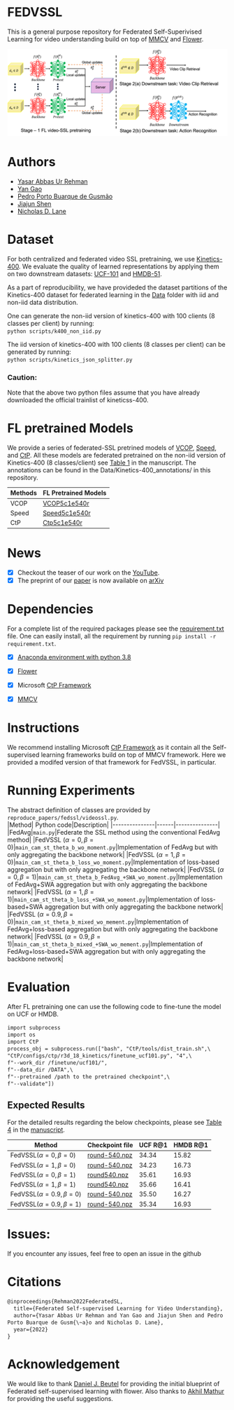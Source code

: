 # FEDVSSL
This is a general purpose repository for Federated Self-Superivised Learning for video understanding build on top of [MMCV](https://mmcv.readthedocs.io/en/latest/) and [Flower](https://flower.dev/).
<p align="center">
<img src="https://github.com/yasar-rehman/FEDVSSL/blob/master/FVSSL.png"/>
 </p>

 

# Authors
- [Yasar Abbas Ur Rehman](https://yasar-rehman.github.io/yasar/) <br>
- [Yan Gao](https://www.cst.cam.ac.uk/people/yg381)
- [Pedro Porto Buarque de Gusmão](https://www.linkedin.com/in/pedropgusmao/?originalSubdomain=uk) <br>
- [Jiajun Shen](https://www.linkedin.com/in/jiajunshen/) <br>
- [Nicholas D. Lane](http://niclane.org/) <br>

# Dataset
For both centralized and federated video SSL pretraining, we use [Kinetics-400](https://www.deepmind.com/open-source/kinetics). We evaluate the quality of learned representations by applying them on two downstream datasets: [UCF-101](https://www.crcv.ucf.edu/data/UCF101.php) and [HMDB-51](https://serre-lab.clps.brown.edu/resource/hmdb-a-large-human-motion-database/).

As a part of reproducibility, we have provideded the dataset partitions of the Kinetics-400 dataset for federated learning in the [Data](https://github.com/yasar-rehman/FEDVSSL/tree/master/DATA) folder with iid and non-iid data distribution. 

One can generate the non-iid version of kinetics-400 with 100 clients (8 classes per client) by running: <br>
````python scripts/k400_non_iid.py```` <br>

The iid version of kinetics-400 with 100 clients (8 classes per client) can be generated by running: <br> 
````python scripts/kinetics_json_splitter.py```` <br> 

 ### Caution: 
 Note that the above two python files assume that you have already downloaded the official trainlist of kineticss-400. 


# FL pretrained Models
We provide a series of federated-SSL pretrined models of [VCOP](https://openaccess.thecvf.com/content_CVPR_2019/papers/Xu_Self-Supervised_Spatiotemporal_Learning_via_Video_Clip_Order_Prediction_CVPR_2019_paper.pdf), [Speed](https://arxiv.org/pdf/2004.06130.pdf), and [CtP](https://openaccess.thecvf.com/content/CVPR2021/papers/Wang_Unsupervised_Visual_Representation_Learning_by_Tracking_Patches_in_Video_CVPR_2021_paper.pdf). All these models are federated pretrained on the non-iid version of Kinetics-400 (8 classes/client) see [Table 1](https://arxiv.org/pdf/2207.01975.pdf) in the manuscript. The annotations can be found in the Data/Kinetics-400_annotations/ in this repository.


|Methods|FL Pretrained Models|
|-------|--------|
|VCOP|[VCOP5c1e540r](https://drive.google.com/file/d/1skgg18I90uTkIjA8HxD_en-CjaFMRYrr/view?usp=sharing)|
|Speed|[Speed5c1e540r](https://drive.google.com/file/d/1TpTd8ycFoBBnH2PCscwVVE0F2gWK41X9/view?usp=sharing)|
|CtP|[Ctp5c1e540r](https://drive.google.com/file/d/14v-r9P9d08HZOSk5YD2a1Gv5lsT9HflS/view?usp=sharing)|


# News
- [x] Checkout the teaser of our work on the [YouTube](https://www.youtube.com/watch?v=ZLqst0lVte8&list=PLNG4feLHqCWni5zfOBaZNtaPlCce0OnJ6&index=8).
- [x] The preprint of our [paper](https://arxiv.org/abs/2207.01975) is now available on [arXiv](https://arxiv.org/abs/2207.01975)

# Dependencies
For a complete list of the required packages please see the [requirement.txt](https://github.com/yasar-rehman/FEDVSSL/blob/master/requirement.txt) file. One can easily install, all the requirement by running ````pip install -r requirement.txt````.

- [x] [Anaconda environment with python 3.8](https://docs.conda.io/projects/conda/en/4.6.0/_downloads/52a95608c49671267e40c689e0bc00ca/conda-cheatsheet.pdf) 
- [x] [Flower](https://flower.dev/) <br>
- [x] Microsoft [CtP Framework](https://github.com/microsoft/CtP)
- [x] [MMCV](https://mmcv.readthedocs.io/en/latest/)

  
# Instructions
We recommend installing Microsoft [CtP Framework](https://github.com/microsoft/CtP) as it contain all the Self-supervised learning frameworks build on top of MMCV framework. Here we provided a modifed version of that framework for FedVSSL, in particular.
# Running Experiments
The abstract definition of classes are provided by ````reproduce_papers/fedssl/videossl.py````. <br>
|Method| Python code|Description|
|---------------|------|---------------|
|FedAvg|````main.py````|Federate the SSL method using the conventional FedAvg method|
|FedVSSL $(\alpha=0, \beta=0)$|````main_cam_st_theta_b_wo_moment.py````|Implementation of FedAvg but with only aggregating the backbone network|
|FedVSSL $(\alpha=1, \beta=0)$|````main_cam_st_theta_b_loss_wo_moment.py````|Implementation of loss-based aggregation but with only aggregating the backbone network|
|FedVSSL $(\alpha=0, \beta=1)$|````main_cam_st_theta_b_FedAvg_+SWA_wo_moment.py````|Implementation of FedAvg+SWA aggregation but with only aggregating the backbone network|
|FedVSSL $(\alpha=1, \beta=1)$|````main_cam_st_theta_b_loss_+SWA_wo_moment.py````|Implementation of loss-based+SWA aggregation but with only aggregating the backbone network|
|FedVSSL $(\alpha=0.9, \beta=0)$|````main_cam_st_theta_b_mixed_wo_mement.py````|Implementation of FedAvg+loss-based aggregation but with only aggregating the backbone network|
|FedVSSL $(\alpha=0.9, \beta=1)$|````main_cam_st_theta_b_mixed_+SWA_wo_mement.py````|Implementation of FedAvg+loss-based+SWA aggregation but with only aggregating the backbone network|

# Evaluation
After FL pretraining one can use the following code to fine-tune the model on UCF or HMDB.

````
import subprocess
import os
import CtP 
process_obj = subprocess.run(["bash", "CtP/tools/dist_train.sh",\
"CtP/configs/ctp/r3d_18_kinetics/finetune_ucf101.py", "4",\
f"--work_dir /finetune/ucf101/",
f"--data_dir /DATA",\
f"--pretrained /path to the pretrained checkpoint",\
f"--validate"])
````

## Expected Results
For the detailed results regarding the below checkpoints, please see [Table 4](https://arxiv.org/pdf/2207.01975.pdf) in the [manuscript](https://arxiv.org/pdf/2207.01975.pdf).

| Method  | Checkpoint file | UCF R@1 | HMDB R@1|
|---------|-----------------|---------|---------|
|FedVSSL$(\alpha=0, \beta=0)$ |[round-540.npz](https://drive.google.com/file/d/15EEIQay5FRBMloEzt1SQ8l8VjZFzpVNt/view?usp=sharing) | 34.34 |15.82  |
|FedVSSL$(\alpha=1, \beta=0)$ |[round-540.npz](https://drive.google.com/file/d/1OUj8kb0ahJSKAZEB-ES94pOG5-fB-28-/view?usp=sharing) | 34.23 |16.73  |
|FedVSSL$(\alpha=0, \beta=1)$ |[round540.npz](https://drive.google.com/file/d/1N62kXPcLQ_tM45yd2kBYjNOskdHclwLM/view?usp=sharing)  | 35.61 | 16.93 |
|FedVSSL$(\alpha=1, \beta=1)$ |[round540.npz](https://drive.google.com/file/d/1SKb5aXjpVAeWbzTKMFN9rjHW_LQsmUXj/view?usp=sharing)  | 35.66 | 16.41 |
|FedVSSL$(\alpha=0.9, \beta=0)$| [round-540.npz](https://drive.google.com/file/d/1W1oCnLXX0UJhQ4MlmRw-r7z5DTCeO75b/view?usp=sharing)|35.50|16.27|
|FedVSSL$(\alpha=0.9, \beta=1)$| [round-540.npz](https://drive.google.com/file/d/1BK-bbyunxTWNqs-QyOYiohaNv-t3-hYe/view?usp=sharing)|35.34|16.93|


# Issues: 
If you encounter any issues, feel free to open an issue in the github 


# Citations
````
@inproceedings{Rehman2022FederatedSL,
  title={Federated Self-supervised Learning for Video Understanding},
  author={Yasar Abbas Ur Rehman and Yan Gao and Jiajun Shen and Pedro Porto Buarque de Gusm{\~a}o and Nicholas D. Lane},
  year={2022}
}
````
# Acknowledgement
We would like to thank [Daniel J. Beutel](https://github.com/danieljanes) for providing the initial blueprint of Federated self-supervised learning with flower. Also thanks to [Akhil Mathur](https://akhilmathurs.github.io/index.html) for providing the useful suggestions.

